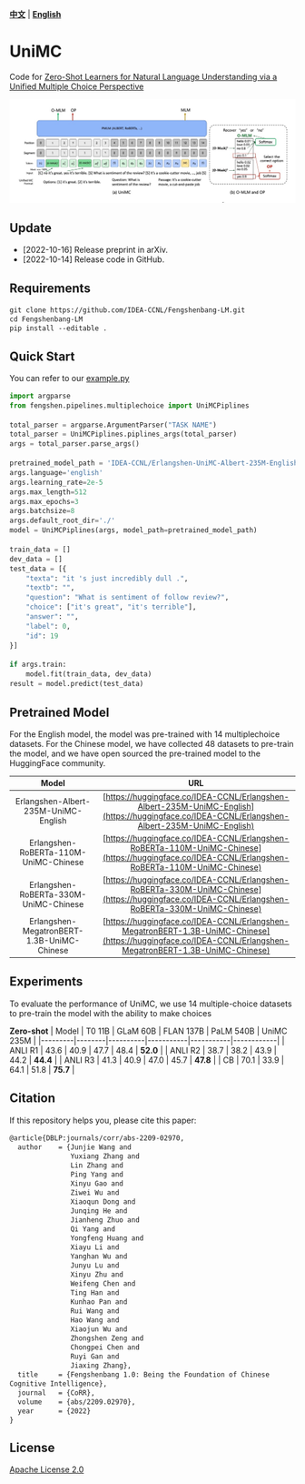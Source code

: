 [**中文**](./README.md) | [**English**](./README_en.md)
# UniMC
Code for  [Zero-Shot Learners for Natural Language Understanding via a Unified Multiple Choice Perspective]()



![](./unimc.jpg)

## Update
- [2022-10-16] Release preprint in arXiv.
- [2022-10-14] Release code in GitHub.

## Requirements


```shell
git clone https://github.com/IDEA-CCNL/Fengshenbang-LM.git
cd Fengshenbang-LM
pip install --editable .
```

## Quick Start
You can refer to our [example.py]()

```python
import argparse
from fengshen.pipelines.multiplechoice import UniMCPiplines

total_parser = argparse.ArgumentParser("TASK NAME")
total_parser = UniMCPiplines.piplines_args(total_parser)
args = total_parser.parse_args()
    
pretrained_model_path = 'IDEA-CCNL/Erlangshen-UniMC-Albert-235M-English'
args.language='english'
args.learning_rate=2e-5
args.max_length=512
args.max_epochs=3
args.batchsize=8
args.default_root_dir='./'
model = UniMCPiplines(args, model_path=pretrained_model_path)

train_data = [] 
dev_data = [] 
test_data = [{
	"texta": "it 's just incredibly dull .",
	"textb": "",
	"question": "What is sentiment of follow review?",
	"choice": ["it's great", "it's terrible"],
	"answer": "",
	"label": 0,
	"id": 19
}]

if args.train:
	model.fit(train_data, dev_data)
result = model.predict(test_data)
```
## Pretrained Model
For the English model, the model was pre-trained with 14 multiplechoice datasets. For the Chinese model, we have collected 48 datasets to pre-train the model, and we have open sourced the pre-trained model to the HuggingFace community.

| Model | URL   |
|:---------:|:--------------:|
| Erlangshen-Albert-235M-UniMC-English  | [https://huggingface.co/IDEA-CCNL/Erlangshen-Albert-235M-UniMC-English](https://huggingface.co/IDEA-CCNL/Erlangshen-Albert-235M-UniMC-English)   |
| Erlangshen-RoBERTa-110M-UniMC-Chinese  | [https://huggingface.co/IDEA-CCNL/Erlangshen-RoBERTa-110M-UniMC-Chinese](https://huggingface.co/IDEA-CCNL/Erlangshen-RoBERTa-110M-UniMC-Chinese)       |
| Erlangshen-RoBERTa-330M-UniMC-Chinese  | [https://huggingface.co/IDEA-CCNL/Erlangshen-RoBERTa-330M-UniMC-Chinese](https://huggingface.co/IDEA-CCNL/Erlangshen-RoBERTa-330M-UniMC-Chinese)   |
| Erlangshen-MegatronBERT-1.3B-UniMC-Chinese  | [https://huggingface.co/IDEA-CCNL/Erlangshen-MegatronBERT-1.3B-UniMC-Chinese](https://huggingface.co/IDEA-CCNL/Erlangshen-MegatronBERT-1.3B-UniMC-Chinese)       |


## Experiments
To evaluate the performance of UniMC, we use 14 multiple-choice datasets to pre-train the model with the ability to make choices

**Zero-shot**
| Model   | T0 11B | GLaM 60B | FLAN 137B | PaLM 540B | UniMC 235M |
|---------|--------|----------|-----------|-----------|------------|
| ANLI R1 | 43.6   | 40.9     | 47.7      | 48.4      | **52.0**         |
| ANLI R2 | 38.7   | 38.2     | 43.9      | 44.2      | **44.4**       |
| ANLI R3 | 41.3   | 40.9     | 47.0        | 45.7      | **47.8**       |
| CB      | 70.1   | 33.9     | 64.1      | 51.8      | **75.7**       |

## Citation
If this repository helps you, please cite this paper:

```text
@article{DBLP:journals/corr/abs-2209-02970,
  author    = {Junjie Wang and
               Yuxiang Zhang and
               Lin Zhang and
               Ping Yang and
               Xinyu Gao and
               Ziwei Wu and
               Xiaoqun Dong and
               Junqing He and
               Jianheng Zhuo and
               Qi Yang and
               Yongfeng Huang and
               Xiayu Li and
               Yanghan Wu and
               Junyu Lu and
               Xinyu Zhu and
               Weifeng Chen and
               Ting Han and
               Kunhao Pan and
               Rui Wang and
               Hao Wang and
               Xiaojun Wu and
               Zhongshen Zeng and
               Chongpei Chen and
               Ruyi Gan and
               Jiaxing Zhang},
  title     = {Fengshenbang 1.0: Being the Foundation of Chinese Cognitive Intelligence},
  journal   = {CoRR},
  volume    = {abs/2209.02970},
  year      = {2022}
}
```

## License

[Apache License 2.0](https://github.com/IDEA-CCNL/Fengshenbang-LM/blob/main/LICENSE)

